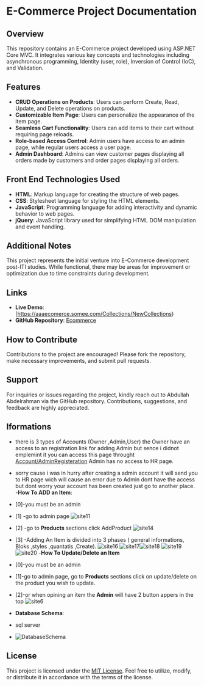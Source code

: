 # E-Commerce Project Documentation

## Overview
This repository contains an E-Commerce project developed using ASP.NET Core MVC. It integrates various key concepts and technologies including  asynchronous programming, Identity (user, role), Inversion of Control (IoC), and Validation.

## Features
- **CRUD Operations on Products**: Users can perform Create, Read, Update, and Delete operations on products.
- **Customizable Item Page**: Users can personalize the appearance of the item page.
- **Seamless Cart Functionality**: Users can add items to their cart without requiring page reloads.
- **Role-based Access Control**: Admin users have access to an admin page, while regular users access a user page.
- **Admin Dashboard**: Admins can view customer pages displaying all orders made by customers and order pages displaying all orders.

## Front End Technologies Used
- **HTML**: Markup language for creating the structure of web pages.
- **CSS**: Stylesheet language for styling the HTML elements.
- **JavaScript**: Programming language for adding interactivity and dynamic behavior to web pages.
- **jQuery**: JavaScript library used for simplifying HTML DOM manipulation and event handling.

## Additional Notes
This project represents the initial venture into E-Commerce development post-ITI studies. While functional, there may be areas for improvement or optimization due to time constraints during development.

## Links
- **Live Demo**: [https://aaaecomerce.somee.com/Collections/NewCollections)
- **GitHub Repository**: [Ecommerce](https://github.com/Abdullah-Abdelrahman/Ecommerce)

## How to Contribute
Contributions to the project are encouraged! Please fork the repository, make necessary improvements, and submit pull requests.

## Support
For inquiries or issues regarding the project, kindly reach out to Abdullah Abdelrahman via the GitHub repository. Contributions, suggestions, and feedback are highly appreciated.
## Iformations
- there is 3 types of Accounts (Owner ,Admin,User) the Owner have an access to an registration link for adding Admin but sence i didnot emplemint it you can access this page throught [Account/AdminRegisteration](https://aaaecomerce.somee.com/Account/Adminregisteration) Admin has no access to HR page.
- sorry cause i was in hurry after creating a admin account it will send you to HR page wich will cause an error due to Admin dont have the access but dont worry your account has been created just go to another place.
-**How To ADD an Item**:
- [0]-you must be an admin
- [1] -go to admin page
![site11](https://github.com/Abdullah-Abdelrahman/Ecommerce/assets/158853105/d81bbcf0-a6f2-4021-a434-70e3b02998f8)
- [2] -go to **Products** sections click AddProduct
![site14](https://github.com/Abdullah-Abdelrahman/Ecommerce/assets/158853105/f8c643d4-6cbd-49b6-9666-687865763daf)
- [3] -Adding An Item is divided into 3 phases ( general informations, Bloks ,styles ,quantatis ,Create).
![site16](https://github.com/Abdullah-Abdelrahman/Ecommerce/assets/158853105/8c993228-02db-488f-8df2-3e335f422134)
![site17](https://github.com/Abdullah-Abdelrahman/Ecommerce/assets/158853105/84c435a2-f459-4a9a-b96f-14450de8a768)![site18](https://github.com/Abdullah-Abdelrahman/Ecommerce/assets/158853105/cd7374fe-d16f-483f-b5b7-6bac57e62c55)
![site19](https://github.com/Abdullah-Abdelrahman/Ecommerce/assets/158853105/1ffde319-b689-4ae3-ac97-ad7f177667a0)![site20](https://github.com/Abdullah-Abdelrahman/Ecommerce/assets/158853105/d81f4e84-5e5a-4b2b-bef5-11ac48771364)
-**How To Update/Delete an Item**
- [0]-you must be an admin
- [1]-go to admin page, go to **Products** sections click on update/delete on the product you wish to update.
- [2]-or when opining an item the **Admin** will have 2 button appers in the top
![site6](https://github.com/Abdullah-Abdelrahman/Ecommerce/assets/158853105/78f4bb75-dea9-47c2-875a-bed9e9a98b2e)





- **Database Schema**:
- sql server
- ![DatabaseSchema](https://github.com/Abdullah-Abdelrahman/Ecommerce/assets/158853105/a671408f-fe52-4a9d-88b0-fcf4cc3f7ed8)


## License
This project is licensed under the [MIT License](LICENSE). Feel free to utilize, modify, or distribute it in accordance with the terms of the license.
